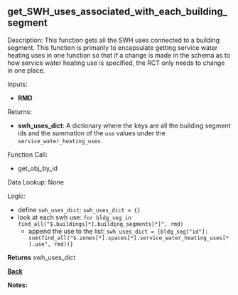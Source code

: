 ## get_SWH_uses_associated_with_each_building_segment

Description: This function gets all the SWH uses connected to a building segment. This function is primarily to encapsulate getting service water heating uses in one function so that if a change is made in the schema as to how service water heating use is specified, the RCT only needs to change in one place.   

Inputs:
- **RMD**  

Returns:
- **swh_uses_dict**:  A dictionary where the keys are all the building segment ids and the summation of the `use` values under the `service_water_heating_uses`.  

Function Call:
- get_obj_by_id  

Data Lookup: None

Logic:
- define `swh_uses_dict`: `swh_uses_dict = {}`
- look at each swh use: `for bldg_seg in find_all("$.buildings[*].building_segments[*]", rmd)`  
    - append the use to the list: `swh_uses_dict = {bldg_seg["id"]: sum(find_all("$.zones[*].spaces[*].service_water_heating_uses[*].use", rmd))}`   

**Returns** swh_uses_dict

**[Back](../_toc.md)**

**Notes:**

